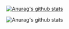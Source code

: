 [![Anurag's github stats](https://github-readme-stats.vercel.app/api?username=oscarcanongo)](https://github.com/anuraghazra/github-readme-stats)

![Anurag's github stats](https://github-readme-stats.vercel.app/api?username=oscarcanongo&hide=stars)

<!--
**OscarCanongo/oscarcanongo** is a ✨ _special_ ✨ repository because its `README.md` (this file) appears on your GitHub profile.

Here are some ideas to get you started:

- 🔭 I’m currently working on ...
- 🌱 I’m currently learning ...
- 👯 I’m looking to collaborate on ...
- 🤔 I’m looking for help with ...
- 💬 Ask me about ...
- 📫 How to reach me: ...
- 😄 Pronouns: ...
- ⚡ Fun fact: ...
-->
